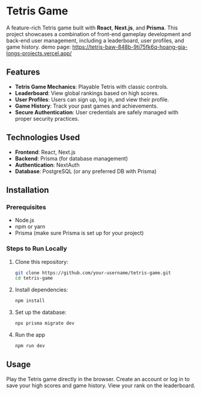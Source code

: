 # Tetris Game

A feature-rich Tetris game built with **React**, **Next.js**, and **Prisma**. This project showcases a combination of front-end gameplay development and back-end user management, including a leaderboard, user profiles, and game history.
demo page: https://tetris-baw-848b-9ti75fk6q-hoang-gia-longs-projects.vercel.app/
## Features
- **Tetris Game Mechanics**: Playable Tetris with classic controls.
- **Leaderboard**: View global rankings based on high scores.
- **User Profiles**: Users can sign up, log in, and view their profile.
- **Game History**: Track your past games and achievements.
- **Secure Authentication**: User credentials are safely managed with proper security practices.

## Technologies Used
- **Frontend**: React, Next.js
- **Backend**: Prisma (for database management)
- **Authentication**: NextAuth
- **Database**: PostgreSQL (or any preferred DB with Prisma)

## Installation

### Prerequisites
- Node.js
- npm or yarn
- Prisma (make sure Prisma is set up for your project)

### Steps to Run Locally
1. Clone this repository:
   ```bash
   git clone https://github.com/your-username/tetris-game.git
   cd tetris-game
   ```
1. Install dependencies:
   ```bash
   npm install
   ```
3. Set up the database:
   ```bash
   npx prisma migrate dev
   ```
4. Run the app
   ```bash
   npm run dev
   ```

## Usage

Play the Tetris game directly in the browser.
Create an account or log in to save your high scores and game history.
View your rank on the leaderboard.

